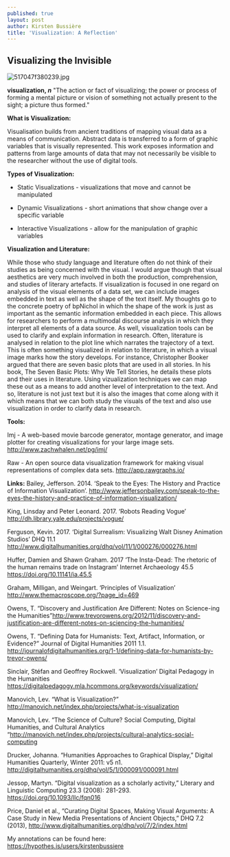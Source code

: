 ```yaml
---
published: true
layout: post
author: Kirsten Bussière
title: 'Visualization: A Reflection'
---
```

## Visualizing the Invisible

![517047f380239.jpg]({{site.baseurl}}/_posts/517047f380239.jpg)


**visualization, _n_**
"The action or fact of visualizing; the power or process of forming a mental picture or vision of something not actually present to the sight; a picture thus formed."

**What is Visualization:**

Visualisation builds from ancient traditions of mapping visual data as a means of communication. Abstract data is transferred to a form of graphic variables that is visually represented. This work exposes information and patterns from large amounts of data that may not necessarily be visible to the researcher without the use of digital tools.

**Types of Visualization:**

- Static Visualizations - visualizations that move and cannot be manipulated

- Dynamic Visualizations - short animations that show change over a specific variable

- Interactive Visualizations - allow for the manipulation of graphic variables

**Visualization and Literature:**

While those who study language and literature often do not think of their studies as being concerned with the visual. I would argue though that visual aesthetics are very much involved in both the production, comprehension, and studies of literary artefacts. If visualization is focused in one regard on analysis of the visual elements of a data set, we can include images embedded in text as well as the shape of the text itself. My thoughts go to the concrete poetry of bpNichol in which the shape of the work is just as important as the semantic information embedded in each piece. This allows for researchers to perform a multimodal discourse analysis in which they interpret all elements of a data source. As well, visualization tools can be used to clarify and explain information in research. Often, literature is analysed in relation to the plot line which narrates the trajectory of a text. This is often something visualized in relation to literature, in which a visual image marks how the story develops. For instance, Christopher Booker argued that there are seven basic plots that are used in all stories. In his book, The Seven Basic Plots: Why We Tell Stories, he details these plots and their uses in literature. Using vizualization techniques we can map these out as a means to add another level of interpretation to the text. And so, literature is not just text but it is also the images that come along with it which means that we can both study the visuals of the text and also use visualization in order to clarify data in research.

**Tools:**

Imj - A web-based movie barcode generator, montage generator, and image plotter for creating visualizations for your large image sets.
http://www.zachwhalen.net/pg/imj/

Raw - An open source data visualization framework for making visual representations of complex data sets.
http://app.rawgraphs.io/

**Links:**
Bailey, Jefferson. 2014. ‘Speak to the Eyes: The History and Practice of Information Visualization’. http://www.jeffersonbailey.com/speak-to-the-eyes-the-history-and-practice-of-information-visualization/

King, Linsday and Peter Leonard. 2017. ‘Robots Reading Vogue’ http://dh.library.yale.edu/projects/vogue/

Ferguson, Kevin. 2017. ‘Digital Surrealism: Visualizing Walt Disney Animation Studios’ DHQ 11.1 http://www.digitalhumanities.org/dhq/vol/11/1/000276/000276.html

Huffer, Damien and Shawn Graham. 2017 ‘The Insta-Dead: The rhetoric of the human remains trade on Instagram’ Internet Archaeology 45.5 https://doi.org/10.11141/ia.45.5

Graham, Milligan, and Weingart. ‘Principles of Visualization’ http://www.themacroscope.org/?page_id=469

Owens, T. “Discovery and Justification Are Different: Notes on Science-ing the Humanities”http://www.trevorowens.org/2012/11/discovery-and-justification-are-different-notes-on-sciencing-the-humanities/

Owens, T. “Defining Data for Humanists: Text, Artifact, Information, or Evidence?” Journal of Digital Humanities 2011 1.1. http://journalofdigitalhumanities.org/1-1/defining-data-for-humanists-by-trevor-owens/

Sinclair, Stéfan and Geoffrey Rockwell. ‘Visualization’ Digital Pedagogy in the Humanities https://digitalpedagogy.mla.hcommons.org/keywords/visualization/

Manovich, Lev. “What is Visualization?” http://manovich.net/index.php/projects/what-is-visualization

Manovich, Lev. “The Science of Culture? Social Computing, Digital Humanities, and Cultural Analytics “http://manovich.net/index.php/projects/cultural-analytics-social-computing

Drucker, Johanna. “Humanities Approaches to Graphical Display,” Digital Humanities Quarterly, Winter 2011: v5 n1. http://digitalhumanities.org/dhq/vol/5/1/000091/000091.html

Jessop, Martyn. “Digital visualization as a scholarly activity,” Literary and Linguistic Computing 23.3 (2008): 281-293. https://doi.org/10.1093/llc/fqn016

Price, Daniel et al., “Curating Digital Spaces, Making Visual Arguments: A Case Study in New Media Presentations of Ancient Objects,” DHQ 7.2 (2013), http://www.digitalhumanities.org/dhq/vol/7/2/index.html

My annotations can be found here: https://hypothes.is/users/kirstenbussiere
